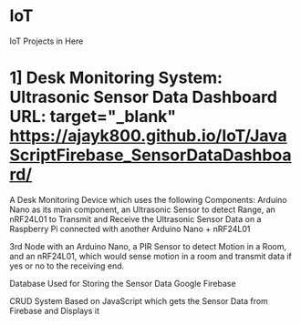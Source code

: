 # IoT
IoT Projects in Here
# 1] Desk Monitoring System:    Ultrasonic Sensor Data Dashboard URL: target="_blank" https://ajayk800.github.io/IoT/JavaScriptFirebase_SensorDataDashboard/

A Desk Monitoring Device which uses the following Components:
Arduino Nano as its main component, an Ultrasonic Sensor to detect Range,
an nRF24L01 to Transmit and Receive the Ultrasonic Sensor Data on a Raspberry Pi connected with another Arduino Nano + nRF24L01

3rd Node with an Arduino Nano, a PIR Sensor to detect Motion in a Room, and an nRF24L01, which would sense motion in a room and transmit 
data if yes or no to the receiving end.

Database Used for Storing the Sensor Data
Google Firebase

CRUD System Based on JavaScript which gets the Sensor Data from Firebase and Displays it

